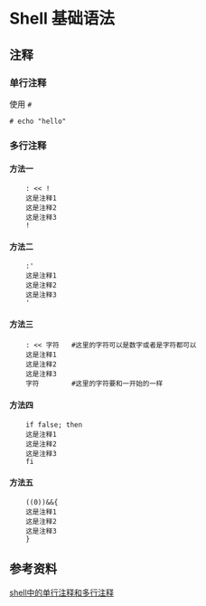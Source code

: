 # Shell 基础语法
## 注释
### 单行注释
使用 `#`  
``` shell
# echo "hello"
```

### 多行注释
#### 方法一
``` shell
    : << !
    这是注释1
    这是注释2
    这是注释3
    !
```

#### 方法二
``` shell
    :'
    这是注释1
    这是注释2
    这是注释3
    '
```

#### 方法三
``` shell
    : << 字符   #这里的字符可以是数字或者是字符都可以
    这是注释1
    这是注释2
    这是注释3
    字符        #这里的字符要和一开始的一样
```

#### 方法四
``` shell
    if false; then
    这是注释1
    这是注释2
    这是注释3
    fi
```

#### 方法五
``` shell
    ((0))&&{
    这是注释1
    这是注释2
    这是注释3
    }
```

## 参考资料
[shell中的单行注释和多行注释](https://blog.csdn.net/lansesl2008/article/details/20558369/)  
